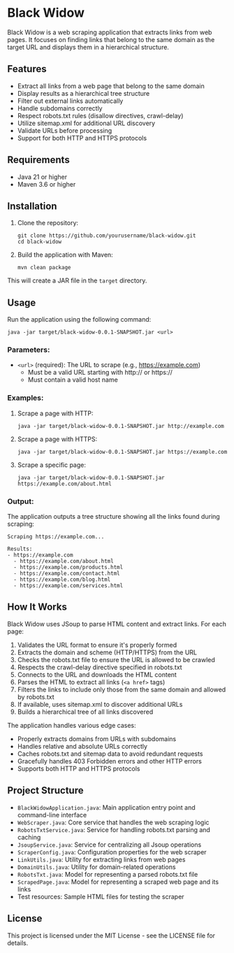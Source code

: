 # Black Widow

Black Widow is a web scraping application that extracts links from web pages. It focuses on finding links that belong to the same domain as the target URL and displays them in a hierarchical structure.

## Features

- Extract all links from a web page that belong to the same domain
- Display results as a hierarchical tree structure
- Filter out external links automatically
- Handle subdomains correctly
- Respect robots.txt rules (disallow directives, crawl-delay)
- Utilize sitemap.xml for additional URL discovery
- Validate URLs before processing
- Support for both HTTP and HTTPS protocols

## Requirements

- Java 21 or higher
- Maven 3.6 or higher

## Installation

1. Clone the repository:
   ```
   git clone https://github.com/yourusername/black-widow.git
   cd black-widow
   ```

2. Build the application with Maven:
   ```
   mvn clean package
   ```

This will create a JAR file in the `target` directory.

## Usage

Run the application using the following command:

```
java -jar target/black-widow-0.0.1-SNAPSHOT.jar <url>
```

### Parameters:

- `<url>` (required): The URL to scrape (e.g., https://example.com)
  - Must be a valid URL starting with http:// or https://
  - Must contain a valid host name

### Examples:

1. Scrape a page with HTTP:
   ```
   java -jar target/black-widow-0.0.1-SNAPSHOT.jar http://example.com
   ```

2. Scrape a page with HTTPS:
   ```
   java -jar target/black-widow-0.0.1-SNAPSHOT.jar https://example.com
   ```

3. Scrape a specific page:
   ```
   java -jar target/black-widow-0.0.1-SNAPSHOT.jar https://example.com/about.html
   ```

### Output:

The application outputs a tree structure showing all the links found during scraping:

```
Scraping https://example.com...

Results:
- https://example.com
  - https://example.com/about.html
  - https://example.com/products.html
  - https://example.com/contact.html
  - https://example.com/blog.html
  - https://example.com/services.html
```

## How It Works

Black Widow uses JSoup to parse HTML content and extract links. For each page:

1. Validates the URL format to ensure it's properly formed
2. Extracts the domain and scheme (HTTP/HTTPS) from the URL
3. Checks the robots.txt file to ensure the URL is allowed to be crawled
4. Respects the crawl-delay directive specified in robots.txt
5. Connects to the URL and downloads the HTML content
6. Parses the HTML to extract all links (`<a href>` tags)
7. Filters the links to include only those from the same domain and allowed by robots.txt
8. If available, uses sitemap.xml to discover additional URLs
9. Builds a hierarchical tree of all links discovered

The application handles various edge cases:
- Properly extracts domains from URLs with subdomains
- Handles relative and absolute URLs correctly
- Caches robots.txt and sitemap data to avoid redundant requests
- Gracefully handles 403 Forbidden errors and other HTTP errors
- Supports both HTTP and HTTPS protocols

## Project Structure

- `BlackWidowApplication.java`: Main application entry point and command-line interface
- `WebScraper.java`: Core service that handles the web scraping logic
- `RobotsTxtService.java`: Service for handling robots.txt parsing and caching
- `JsoupService.java`: Service for centralizing all Jsoup operations
- `ScraperConfig.java`: Configuration properties for the web scraper
- `LinkUtils.java`: Utility for extracting links from web pages
- `DomainUtils.java`: Utility for domain-related operations
- `RobotsTxt.java`: Model for representing a parsed robots.txt file
- `ScrapedPage.java`: Model for representing a scraped web page and its links
- Test resources: Sample HTML files for testing the scraper

## License

This project is licensed under the MIT License - see the LICENSE file for details.
